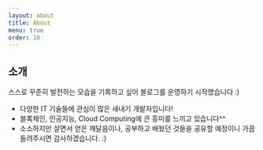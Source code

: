 ```yaml
---
layout: about
title: About
menu: true
order: 10
---
```


## 소개

스스로 꾸준히 발전하는 모습을 기록하고 싶어 블로그를 운영하기 시작했습니다 :)

- 다양한 IT 기술들에 관심이 많은 새내기 개발자입니다!
- 블록체인, 인공지능, Cloud Computing에 큰 흥미를 느끼고 있습니다^^
- 소소하지만 살면서 얻은 깨달음이나, 공부하고 배웠던 것들을 공유할 예정이니 가끔 들려주시면 감사하겠습니다. :)
